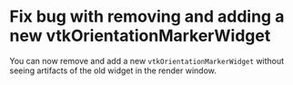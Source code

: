 # Fix bug with removing and adding a new vtkOrientationMarkerWidget

You can now remove and add a new `vtkOrientationMarkerWidget` without seeing artifacts of the
old widget in the render window.
